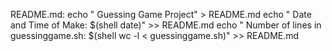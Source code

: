 README.md:
    echo " Guessing Game Project" > README.md
    echo " Date and Time of Make: $(shell date)" >> README.md
    echo " Number of lines in guessinggame.sh: $(shell wc -l < guessinggame.sh)" >> README.md
